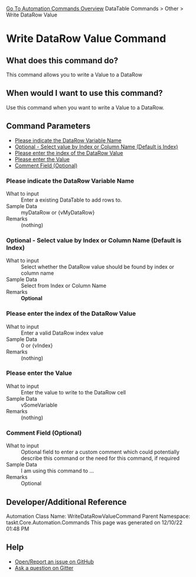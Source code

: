 <!--TITLE: Write DataRow Value Command -->
<!-- SUBTITLE: a command in the DataTable Commands group. -->
[Go To Automation Commands Overview](/automation-commands.md)
DataTable Commands &gt; Other &gt; Write DataRow Value


# Write DataRow Value Command


## What does this command do?
This command allows you to write a Value to a DataRow


## When would I want to use this command?
Use this command when you want to write a Value to a DataRow.


## Command Parameters
- [Please indicate the DataRow Variable Name](#param_0)
- [Optional - Select value by Index or Column Name (Default is Index)](#param_1)
- [Please enter the index of the DataRow Value](#param_2)
- [Please enter the Value](#param_3)
- [Comment Field (Optional)](#param_4)


<a id="param_0"></a>
### Please indicate the DataRow Variable Name


<dl>
<dt>What to input</dt><dd>Enter a existing DataTable to add rows to.</dd>
<dt>Sample Data</dt><dd>myDataRow or {vMyDataRow}</dd>
<dt>Remarks</dt><dd>(nothing)</dd>
</dl>




<a id="param_1"></a>
### Optional - Select value by Index or Column Name (Default is Index)


<dl>
<dt>What to input</dt><dd>Select whether the DataRow value should be found by index or column name</dd>
<dt>Sample Data</dt><dd>Select from Index or Column Name</dd>
<dt>Remarks</dt><dd><b>Optional</b><br></dd>
</dl>




<a id="param_2"></a>
### Please enter the index of the DataRow Value


<dl>
<dt>What to input</dt><dd>Enter a valid DataRow index value</dd>
<dt>Sample Data</dt><dd>0 or {vIndex}</dd>
<dt>Remarks</dt><dd>(nothing)</dd>
</dl>




<a id="param_3"></a>
### Please enter the Value


<dl>
<dt>What to input</dt><dd>Enter the value to write to the DataRow cell</dd>
<dt>Sample Data</dt><dd>vSomeVariable</dd>
<dt>Remarks</dt><dd>(nothing)</dd>
</dl>




<a id="param_4"></a>
### Comment Field (Optional)


<dl>
<dt>What to input</dt><dd>Optional field to enter a custom comment which could potentially describe this command or the need for this command, if required</dd>
<dt>Sample Data</dt><dd>I am using this command to ...</dd>
<dt>Remarks</dt><dd>Optional</dd>
</dl>




## Developer/Additional Reference
Automation Class Name: WriteDataRowValueCommand
Parent Namespace: taskt.Core.Automation.Commands
This page was generated on 12/10/22 01:48 PM


## Help
- [Open/Report an issue on GitHub](https://github.com/rcktrncn/taskt/issues/new)
- [Ask a question on Gitter](https://gitter.im/taskt-rpa/Lobby)
